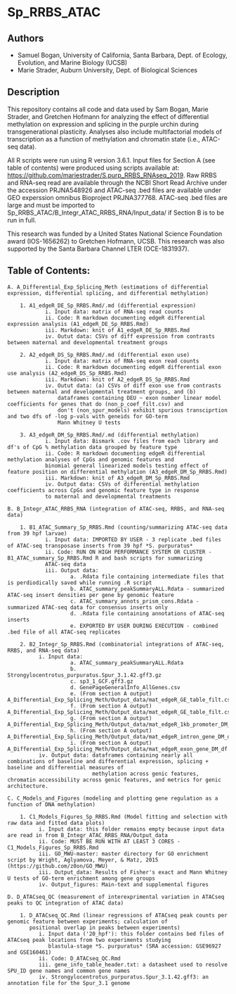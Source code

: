 # Sp_RRBS_ATAC

## Authors
* Samuel Bogan, University of California, Santa Barbara, Dept. of Ecology, Evolution, and Marine Biology (UCSB)
* Marie Strader, Auburn University, Dept. of Biological Sciences

## Description
This repository contains all code and data used by Sam Bogan, Marie Strader, and Gretchen Hofmann for analyzing the effect of differential methylation on expression and splicing in the purple urchin during transgenerational plasticity. Analyses also include multifactorial models of transcription as a function of methylation and chromatin state (i.e., ATAC-seq data).

All R scripts were run using R version 3.6.1. Input files for Section A (see table of contents) were produced using scripts available at: https://github.com/mariestrader/S.purp_RRBS_RNAseq_2019. Raw RRBS and RNA-seq read are available through the NCBI Short Read Archive under the accession PRJNA548926 and ATAC-seq .bed files are available under GEO experssion omnibus Bioproject PRJNA377768. ATAC-seq .bed files are large and must be imported to Sp_RRBS_ATAC/B_Integr_ATAC_RRBS_RNA/Input_data/ if Section B is to be run in full.

This research was funded by a United States National Science Foundation award (IOS-1656262) to Gretchen Hofmann, UCSB. This research was also supported by the Santa Barbara Channel LTER (OCE-1831937).

## Table of Contents:

    A. A_Differential_Exp_Splicing_Meth (estimations of differential expression, differential splicing, and differential methylation)
        
        1. A1_edgeR_DE_Sp_RRBS.Rmd/.md (differential expression)
                i. Input data: matrix of RNA-seq read counts
                ii. Code: R markdown documenting edgeR differential expression analysis (A1_edgeR_DE_Sp_RRBS.Rmd)
                iii. Markdown: knit of A1_edgeR_DE_Sp_RRBS.Rmd
                iv. Outut data: CSVs of diff expression from contrasts between maternal and developmental treatment groups
                
        2. A2_edgeR_DS_Sp_RRBS.Rmd/.md (differential exon use)
                i. Input data: matrix of RNA-seq exon read counts
                ii. Code: R markdown documenting edgeR differential exon use analysis (A2_edgeR_DS_Sp_RRBS.Rmd)
                iii. Markdown: knit of A2_edgeR_DS_Sp_RRBS.Rmd
                iv. Outut data: (a) CSVs of diff exon use from contrasts between maternal and developmental treatment groups, and (b)
                    dataframes containing DEU ~ exon number linear model coefficients for genes that do (non_p_coef_filt.csv) and   
                    don't (non_spur_models) exhibit spurious transciprtion and two dfs of -log p-vals with geneids for GO-term 
                    Mann Whitney U tests
                    
        3. A3_edgeR_DM_Sp_RRBS.Rmd/.md (differential methylation)
                i. Input data: Bismark .cov files from each library and df's of CpG % methylation data grouped by feature type
                ii. Code: R markdown documenting edgeR differential methylation analyses of CpGs and genomic features and 
                binomial general linearized models testing effect of feature position on differential methylation (A3_edgeR_DM_Sp_RRBS.Rmd)
                iii. Markdown: knit of A3_edgeR_DM_Sp_RRBS.Rmd
                iv. Output data: CSVs of differential methylation coefficients across CpGs and genomic feature type in response
                to maternal and developmental treatments
                
    B. B_Integr_ATAC_RRBS_RNA (integration of ATAC-seq, RRBS, and RNA-seq data)
        
        1. B1_ATAC_Summary_Sp_RRBS.Rmd (counting/summarizing ATAC-seq data from 39 hpf larvae)
                i. Input data: IMPORTED BY USER - 3 replicate .bed files of ATAC-seq transposase inserts from 39 hpf *S. purpuratus*
                ii. Code: RUN ON HIGH PERFORMANCE SYSTEM OR CLUSTER - B1_ATAC_summary_Sp_RRBS.Rmd R and bash scripts for summarizing 
                ATAC-seq data
                iii. Output data: 
                        a. .Rdata file containing intermediate files that is perdiodically saved while running .R script
                        b. ATAC_summary_peakSummaryALL.Rdata - summarized ATAC-seq insert densities per gene by genomic feature
                        c. ATAC_summary_annots_prism_cons.Rdata - summarized ATAC-seq data for consensus inserts only
                        d. .Rdata file containing annotations of ATAC-seq inserts
                        e. EXPORTED BY USER DURING EXECUTION - combined .bed file of all ATAC-seq replicates
                        
        2. B2_Integr_Sp_RRBS.Rmd (combinatorial integrations of ATAC-seq, RRBS, and RNA-seq data)
              i. Input data:
                        a. ATAC_summary_peakSummaryALL.Rdata
                        b. Strongylocentrotus_purpuratus.Spur_3.1.42.gff3.gz
                        c. sp3_1_GCF.gff3.gz
                        d. GenePageGeneralInfo_AllGenes.csv
                        e. (From section A output) A_Differential_Exp_Splicing_Meth/Output_data/mat_edgeR_GE_table_filt.csv
                        f. (From section A output) A_Differential_Exp_Splicing_Meth/Output_data/mat_edgeR_GE_table_filt.csv
                        g. (From section A output) A_Differential_Exp_Splicing_Meth/Output_data/mat_edgeR_1kb_promoter_DM_df.csv
                        h. (From section A output) A_Differential_Exp_Splicing_Meth/Output_data/mat_edgeR_intron_gene_DM_df.csv
                        i. (From section A output) A_Differential_Exp_Splicing_Meth/Output_data/mat_edgeR_exon_gene_DM_df.csv
              iv. Output data: dataframes containing nearly all combinations of baseline and differential expression, splicing + baseline and differential measures of   
                               methylation across genic features, chromatin accessibility across genic features, and metrics for genic architecture.
                               
    C. C_Models_and_Figures (modeling and plotting gene regulation as a function of DNA methylation)
    
        1. C1_Models_Figures_Sp_RRBS.Rmd (Model fitting and selection with raw data and fitted data plots)
              i. Input data: this folder remains empty because input data are read in from B_Integr_ATAC_RRBS_RNA/Output_data
              ii. Code: MUST BE RUN WITH AT LEAST 3 CORES - C1_Models_Figures_Sp_RRBS.Rmd
              iii. GO_MWU-master: master directory for GO enrichment script by Wright, Aglyamova, Meyer, & Matz, 2015 (https://github.com/z0on/GO_MWU)
              iii. Output_data: Results of Fisher's exact and Mann Whitney U tests of GO-term enrichment among gene groups
              iv. Output_figures: Main-text and supplemental figures

    D. D_ATACseq_QC (measurement of interexprimental variation in ATACseq peaks to QC integration of ATAC data)

        1. D_ATACseq_QC.Rmd (linear regressions of ATACseq peak counts per genomic feature between experiments; calculation of     
           positional overlap in peaks between experiments)
              i. Input data ('20_hpf'): this folder contains bed files of ATACseq peak locations from two experiments studying 
                 blastula-stage *S. purpuratus* (SRA accession: GSE96927 and GSE160461)
              ii. Code: D_ATACseq_QC.Rmd
              iii. gene_info_table_header.txt: a datasheet used to resolve SPU_ID gene names and common gene names
              iv. Strongylocentrotus_purpuratus.Spur_3.1.42.gff3: an annotation file for the Spur_3.1 genome

